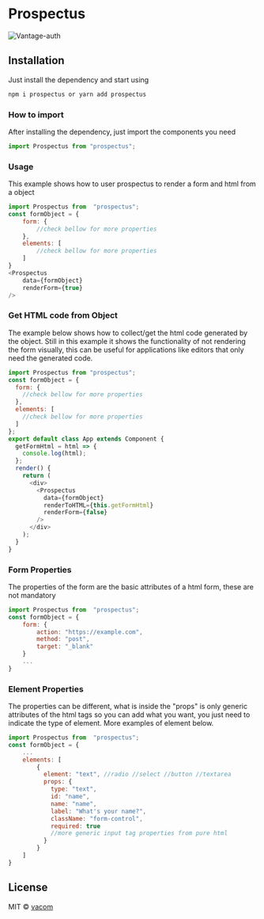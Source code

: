 # Prospectus

![Vantage-auth](http://i64.tinypic.com/i5b3te.jpg)

## Installation

Just install the dependency and start using

```javascript
npm i prospectus or yarn add prospectus
```

### How to import

After installing the dependency, just import the components you need

```javascript
import Prospectus from "prospectus";
```

### Usage

This example shows how to user prospectus to render a form and html from a object

```javascript
import Prospectus from  "prospectus";
const formObject = {
	form: {
		//check bellow for more properties
	},
	elements: [
		//check bellow for more properties
    ]
}
<Prospectus
	data={formObject}
	renderForm={true}
/>
```

### Get HTML code from Object

The example below shows how to collect/get the html code generated by the object. Still in this example it shows the functionality of not rendering the form visually, this can be useful for applications like editors that only need the generated code.

```javascript
import Prospectus from "prospectus";
const formObject = {
  form: {
    //check bellow for more properties
  },
  elements: [
    //check bellow for more properties
  ]
};
export default class App extends Component {
  getFormHtml = html => {
    console.log(html);
  };
  render() {
    return (
      <div>
        <Prospectus
          data={formObject}
          renderToHTML={this.getFormHtml}
          renderForm={false}
        />
      </div>
    );
  }
}
```

### Form Properties

The properties of the form are the basic attributes of a html form, these are not mandatory

```javascript
import Prospectus from  "prospectus";
const formObject = {
	form: {
	    action: "https://example.com",
        method: "post",
        target: "_blank"
    }
    ...
}

```

### Element Properties

The properties can be different, what is inside the "props" is only generic attributes of the html tags so you can add what you want, you just need to indicate the type of element. More examples of element below.

```javascript
import Prospectus from  "prospectus";
const formObject = {
    ...
	elements: [
        {
          element: "text", //radio //select //button //textarea
          props: {
            type: "text",
            id: "name",
            name: "name",
            label: "What's your name?",
            className: "form-control",
            required: true
            //more generic input tag properties from pure html
          }
        }
    ]
}

```

## License

MIT © [vacom](https://github.com/vacom)
